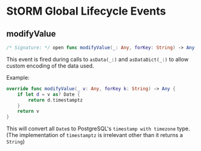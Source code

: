 # StORM Global Lifecycle Events
<!--- To be used once more than 2-3 items exist -- pointless for just one
**Table of Contents:**
* [modifyValue](#modifyvalue)
-->

## modifyValue
```Swift
/* Signature: */ open func modifyValue(_: Any, forKey: String) -> Any
```

This event is fired during calls to `asData(_:)` and `asDataDict(_:)` to allow custom encoding of the data used.

Example:
```Swift
override func modifyValue(_ v: Any, forKey k: String) -> Any {
    if let d = v as? Date {
        return d.timestamptz
    }
    return v
}
```
This will convert all `Date`s to PostgreSQL's `timestamp with timezone` type.
(The implementation of `timestamptz` is irrelevant other than it returns a `String`)
